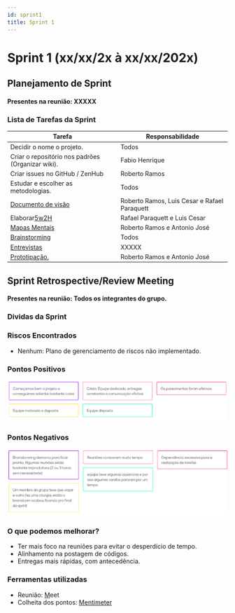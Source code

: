```yaml
---
id: sprint1
title: Sprint 1
---
```

# Sprint 1 (xx/xx/2x à xx/xx/202x)

## Planejamento de Sprint

#### Presentes na reunião: XXXXX

### Lista de Tarefas da Sprint

| Tarefa                                                                                       | Responsabilidade |
| -------------------------------------------------------------------------------------------- | ---------------- |
| Decidir o nome o projeto.                                                                    | Todos         |
| Criar o repositório nos padrões (Organizar wiki).                                          | Fabio Henrique             |
| Criar issues no GitHub / ZenHub                                                              | Roberto Ramos             |           |
| Estudar e escolher as metodologias.                                                          | Todos            |
| [Documento de visão](https://github.com/xxx/xxx.md)                                            |  Roberto Ramos, Luis Cesar e Rafael Paraquett    |
| Elaborar[5w2H](https://github.com/xxx/xxx.md)                                                   |  Rafael Paraquett e Luis Cesar     |
| [Mapas Mentais](https://github.com/xxx/xxx.md)                                                  |  Roberto Ramos e Antonio José   |
| [Brainstorming](https://github.com/UnBArqDsw/2020.1_G7_TCM/blob/master/docs/base/Brainstorm.md) | Todos            |
| [Entrevistas](https://github.com/xxx/xxx.md)                                                    |  XXXXX      |
| [Prototipação.](https://github.com/xxx/xxx.md)                                                |  Roberto Ramos e Antonio José    |

## Sprint Retrospective/Review Meeting

#### Presentes na reunião: Todos os integrantes do grupo.

### Dividas da Sprint

### Riscos Encontrados

- Nenhum: Plano de gerenciamento de riscos não implementado.

### Pontos Positivos

![pontos positivos](../assets/Sprints/S1-positivos.png)

### Pontos Negativos

![pontos negativos](../assets/Sprints/S1-negativos.png)

### O que podemos melhorar?

- Ter mais foco na reuniões para evitar o desperdício de tempo.
- Alinhamento na postagem de códigos.
- Entregas mais rápidas, com antecedência.




### Ferramentas utilizadas

- Reunião: [M](https://hangouts.google.com/)eet
- Colheita dos pontos: [Mentimeter](https://www.mentimeter.com/)

